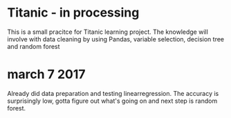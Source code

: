 # Titanic - in processing
This is a small pracitce for Titanic learning project. The knowledge will involve with data cleaning by using Pandas, variable selection, decision tree and random forest 

# march 7 2017
Already did data preparation and testing linearregression. The accuracy is surprisingly low, gotta figure out what's going on and next step is random forest.
